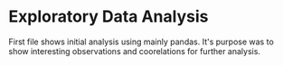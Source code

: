 # Exploratory Data Analysis
First file shows initial analysis using mainly pandas. It's purpose was to show interesting observations and coorelations for further analysis.
